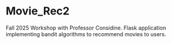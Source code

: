 # Movie_Rec2
Fall 2025 Workshop with Professor Considine. Flask application implementing bandit algorithms to recommend movies to users.
